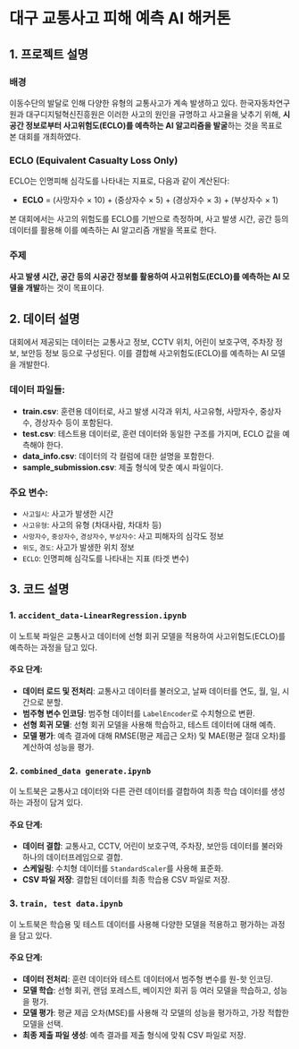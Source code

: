 # 대구 교통사고 피해 예측 AI 해커톤

## 1. 프로젝트 설명

### 배경
이동수단의 발달로 인해 다양한 유형의 교통사고가 계속 발생하고 있다. 한국자동차연구원과 대구디지털혁신진흥원은 이러한 사고의 원인을 규명하고 사고율을 낮추기 위해, **시공간 정보로부터 사고위험도(ECLO)를 예측하는 AI 알고리즘을 발굴**하는 것을 목표로 본 대회를 개최하였다.

### ECLO (Equivalent Casualty Loss Only)
ECLO는 인명피해 심각도를 나타내는 지표로, 다음과 같이 계산된다:
- **ECLO** = (사망자수 × 10) + (중상자수 × 5) + (경상자수 × 3) + (부상자수 × 1)

본 대회에서는 사고의 위험도를 ECLO를 기반으로 측정하며, 사고 발생 시간, 공간 등의 데이터를 활용해 이를 예측하는 AI 알고리즘 개발을 목표로 한다.

### 주제
**사고 발생 시간, 공간 등의 시공간 정보를 활용하여 사고위험도(ECLO)를 예측하는 AI 모델을 개발**하는 것이 목표이다.

## 2. 데이터 설명

대회에서 제공되는 데이터는 교통사고 정보, CCTV 위치, 어린이 보호구역, 주차장 정보, 보안등 정보 등으로 구성된다. 이를 결합해 사고위험도(ECLO)를 예측하는 AI 모델을 개발한다.

### 데이터 파일들:
- **train.csv**: 훈련용 데이터로, 사고 발생 시각과 위치, 사고유형, 사망자수, 중상자수, 경상자수 등이 포함된다.
- **test.csv**: 테스트용 데이터로, 훈련 데이터와 동일한 구조를 가지며, ECLO 값을 예측해야 한다.
- **data_info.csv**: 데이터의 각 컬럼에 대한 설명을 포함한다.
- **sample_submission.csv**: 제출 형식에 맞춘 예시 파일이다.

### 주요 변수:
- `사고일시`: 사고가 발생한 시간
- `사고유형`: 사고의 유형 (차대사람, 차대차 등)
- `사망자수`, `중상자수`, `경상자수`, `부상자수`: 사고 피해자의 심각도 정보
- `위도`, `경도`: 사고가 발생한 위치 정보
- `ECLO`: 인명피해 심각도를 나타내는 지표 (타겟 변수)

## 3. 코드 설명

### 1. `accident_data-LinearRegression.ipynb`
이 노트북 파일은 교통사고 데이터에 선형 회귀 모델을 적용하여 사고위험도(ECLO)를 예측하는 과정을 담고 있다.

#### 주요 단계:
- **데이터 로드 및 전처리**: 교통사고 데이터를 불러오고, 날짜 데이터를 연도, 월, 일, 시간으로 분할.
- **범주형 변수 인코딩**: 범주형 데이터를 `LabelEncoder`로 수치형으로 변환.
- **선형 회귀 모델**: 선형 회귀 모델을 사용해 학습하고, 테스트 데이터에 대해 예측.
- **모델 평가**: 예측 결과에 대해 RMSE(평균 제곱근 오차) 및 MAE(평균 절대 오차)를 계산하여 성능을 평가.

### 2. `combined_data generate.ipynb`
이 노트북은 교통사고 데이터와 다른 관련 데이터를 결합하여 최종 학습 데이터를 생성하는 과정이 담겨 있다.

#### 주요 단계:
- **데이터 결합**: 교통사고, CCTV, 어린이 보호구역, 주차장, 보안등 데이터를 불러와 하나의 데이터프레임으로 결합.
- **스케일링**: 수치형 데이터를 `StandardScaler`를 사용해 표준화.
- **CSV 파일 저장**: 결합된 데이터를 최종 학습용 CSV 파일로 저장.

### 3. `train, test data.ipynb`
이 노트북은 학습용 및 테스트 데이터를 사용해 다양한 모델을 적용하고 평가하는 과정을 담고 있다.

#### 주요 단계:
- **데이터 전처리**: 훈련 데이터와 테스트 데이터에서 범주형 변수를 원-핫 인코딩.
- **모델 학습**: 선형 회귀, 랜덤 포레스트, 베이지안 회귀 등 여러 모델을 학습하고, 성능을 평가.
- **모델 평가**: 평균 제곱 오차(MSE)를 사용해 각 모델의 성능을 평가하고, 가장 적합한 모델을 선택.
- **최종 제출 파일 생성**: 예측 결과를 제출 형식에 맞춰 CSV 파일로 저장.

